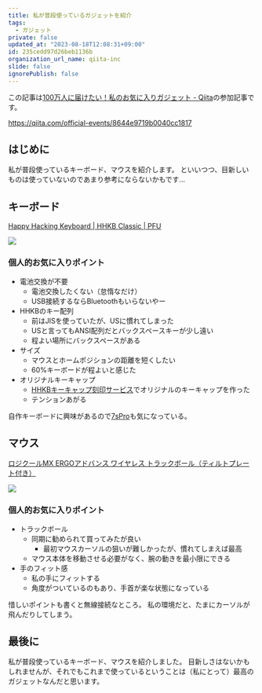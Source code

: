```yaml
---
title: 私が普段使っているガジェットを紹介
tags:
  - ガジェット
private: false
updated_at: "2023-08-18T12:08:31+09:00"
id: 235cedd97d26beb1136b
organization_url_name: qiita-inc
slide: false
ignorePublish: false
---
```


この記事は[100万人に届けたい！私のお気に入りガジェット - Qiita](https://qiita.com/official-events/8644e9719b0040cc1817)の参加記事です。

https://qiita.com/official-events/8644e9719b0040cc1817

## はじめに

私が普段使っているキーボード、マウスを紹介します。
といいつつ、目新しいものは使っていないのであまり参考にならないかもです...

## キーボード

[Happy Hacking Keyboard | HHKB Classic | PFU](https://happyhackingkb.com/jp/products/classic/)

![](https://qiita-image-store.s3.ap-northeast-1.amazonaws.com/0/352836/1b5a83b2-5c8b-7cb2-edc5-df88d4071c24.png)

### 個人的お気に入りポイント

- 電池交換が不要
  - 電池交換したくない（怠惰なだけ）
  - USB接続するならBluetoothもいらないやー
- HHKBのキー配列
  - 前はJISを使っていたが、USに慣れてしまった
  - USと言ってもANSI配列だとバックスペースキーが少し遠い
  - 程よい場所にバックスペースがある
- サイズ
  - マウスとホームポジションの距離を短くしたい
  - 60%キーボードが程よいと感じた
- オリジナルキーキャップ
  - [HHKBキーキャップ刻印サービス](https://shop.yushakobo.jp/products/hhkb_keycaps_marking)でオリジナルのキーキャップを作った
  - テンションあがる

自作キーボードに興味があるので[7sPro](https://shop.yushakobo.jp/products/7spro?_pos=1&_sid=0d802697b&_ss=r)も気になっている。

## マウス

[ロジクールMX ERGOアドバンス ワイヤレス トラックボール（ティルトプレート付き）](https://www.logicool.co.jp/ja-jp/products/mice/mx-ergo-wireless-trackball-mouse.910-005183.html)

![](https://qiita-image-store.s3.ap-northeast-1.amazonaws.com/0/352836/dd337160-cf21-0855-6e66-0e893b62e177.jpeg)

### 個人的お気に入りポイント

- トラックボール
  - 同期に勧められて買ってみたが良い
    - 最初マウスカーソルの狙いが難しかったが、慣れてしまえば最高
  - マウス本体を移動させる必要がなく、腕の動きを最小限にできる
- 手のフィット感
  - 私の手にフィットする
  - 角度がついているのもあり、手首が楽な状態になっている

惜しいポイントも書くと無線接続なところ。
私の環境だと、たまにカーソルが飛んだりしてしまう。

## 最後に

私が普段使っているキーボード、マウスを紹介しました。
目新しさはないかもしれませんが、それでもこれまで使っているということは（私にとって）最高のガジェットなんだと思います。
